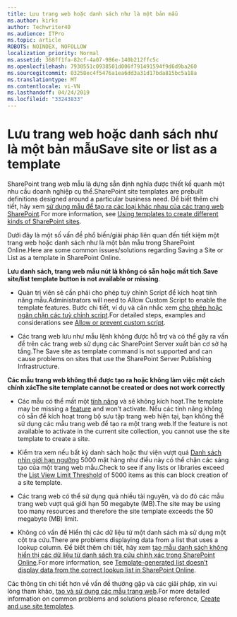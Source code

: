 ```yaml
---
title: Lưu trang web hoặc danh sách như là một bản mẫu
ms.author: kirks
author: Techwriter40
ms.audience: ITPro
ms.topic: article
ROBOTS: NOINDEX, NOFOLLOW
localization_priority: Normal
ms.assetid: 368ff1fa-82cf-4a07-986e-140b212ffc5c
ms.openlocfilehash: 7930551c0938501d006f791491594f9d6d9ba260
ms.sourcegitcommit: 03258ec4f5476a1ea6dd3a31d17bda815bc5a18a
ms.translationtype: MT
ms.contentlocale: vi-VN
ms.lasthandoff: 04/24/2019
ms.locfileid: "33243833"
---
```

# <a name="save-site-or-list-as-a-template"></a><span data-ttu-id="84838-102">Lưu trang web hoặc danh sách như là một bản mẫu</span><span class="sxs-lookup"><span data-stu-id="84838-102">Save site or list as a template</span></span>

<span data-ttu-id="84838-103">SharePoint trang web mẫu là dựng sẵn định nghĩa được thiết kế quanh một nhu cầu doanh nghiệp cụ thể.</span><span class="sxs-lookup"><span data-stu-id="84838-103">SharePoint site templates are prebuilt definitions designed around a particular business need.</span></span> <span data-ttu-id="84838-104">Để biết thêm chi tiết, hãy xem [sử dụng mẫu để tạo ra các loại khác nhau của các trang web SharePoint](https://support.office.com/en-us/article/using-templates-to-create-different-kinds-of-sharepoint-sites-449eccec-ff99-4cf3-b62e-dcfee37e8da4).</span><span class="sxs-lookup"><span data-stu-id="84838-104">For more information, see [Using templates to create different kinds of SharePoint sites](https://support.office.com/en-us/article/using-templates-to-create-different-kinds-of-sharepoint-sites-449eccec-ff99-4cf3-b62e-dcfee37e8da4).</span></span>

<span data-ttu-id="84838-105">Dưới đây là một số vấn đề phổ biến/giải pháp liên quan đến tiết kiệm một trang web hoặc danh sách như là một bản mẫu trong SharePoint Online.</span><span class="sxs-lookup"><span data-stu-id="84838-105">Here are some common issues/solutions regarding Saving a Site or List as a template in SharePoint Online.</span></span>

<span data-ttu-id="84838-106">**Lưu danh sách, trang web mẫu nút là không có sẵn hoặc mất tích**.</span><span class="sxs-lookup"><span data-stu-id="84838-106">**Save site/list template button is not available or missing**.</span></span> 

- <span data-ttu-id="84838-107">Quản trị viên sẽ cần phải cho phép tuỳ chỉnh Script để kích hoạt tính năng mẫu.</span><span class="sxs-lookup"><span data-stu-id="84838-107">Administrators will need to Allow Custom Script to enable the template features.</span></span> <span data-ttu-id="84838-108">Bước chi tiết, ví dụ và cân nhắc xem [cho phép hoặc ngăn chặn các tuỳ chỉnh script](https://docs.microsoft.com/en-us/sharepoint/allow-or-prevent-custom-script).</span><span class="sxs-lookup"><span data-stu-id="84838-108">For detailed steps, examples and considerations see [Allow or prevent custom script](https://docs.microsoft.com/en-us/sharepoint/allow-or-prevent-custom-script).</span></span>


- <span data-ttu-id="84838-109">Các trang web lưu như mẫu lệnh không được hỗ trợ và có thể gây ra vấn đề trên các trang web sử dụng các SharePoint Server xuất bản cơ sở hạ tầng.</span><span class="sxs-lookup"><span data-stu-id="84838-109">The Save site as template command is not supported and can cause problems on sites that use the SharePoint Server Publishing Infrastructure.</span></span>


<span data-ttu-id="84838-110">**Các mẫu trang web không thể được tạo ra hoặc không làm việc một cách chính xác**</span><span class="sxs-lookup"><span data-stu-id="84838-110">**The site template cannot be created or does not work correctly**</span></span>

- <span data-ttu-id="84838-111">Các mẫu có thể mất một [tính năng](https://social.technet.microsoft.com/wiki/contents/articles/14423.sharepoint-2013-existing-features-guid.aspx) và sẽ không kích hoạt.</span><span class="sxs-lookup"><span data-stu-id="84838-111">The template may be missing a [feature](https://social.technet.microsoft.com/wiki/contents/articles/14423.sharepoint-2013-existing-features-guid.aspx) and won’t activate.</span></span> <span data-ttu-id="84838-112">Nếu các tính năng không có sẵn để kích hoạt trong bộ sưu tập trang web hiện tại, bạn không thể sử dụng các mẫu trang web để tạo ra một trang web.</span><span class="sxs-lookup"><span data-stu-id="84838-112">If the feature is not available to activate in the current site collection, you cannot use the site template to create a site.</span></span>


- <span data-ttu-id="84838-113">Kiểm tra xem nếu bất kỳ danh sách hoặc thư viện vượt quá [Danh sách nhìn giới hạn ngưỡng](https://support.office.com/en-us/article/Manage-large-lists-and-libraries-in-SharePoint-B8588DAE-9387-48C2-9248-C24122F07C59) 5000 mặt hàng như điều này có thể chặn các sáng tạo của một trang web mẫu.</span><span class="sxs-lookup"><span data-stu-id="84838-113">Check to see if any lists or libraries exceed the [List View Limit Threshold](https://support.office.com/en-us/article/Manage-large-lists-and-libraries-in-SharePoint-B8588DAE-9387-48C2-9248-C24122F07C59) of 5000 items as this can block creation of a site template.</span></span>


- <span data-ttu-id="84838-114">Các trang web có thể sử dụng quá nhiều tài nguyên, và do đó các mẫu trang web vượt quá giới hạn 50 megabyte (MB).</span><span class="sxs-lookup"><span data-stu-id="84838-114">The site may be using too many resources and therefore the site template exceeds the 50 megabyte (MB) limit.</span></span>


- <span data-ttu-id="84838-115">Không có vấn đề Hiển thị các dữ liệu từ một danh sách mà sử dụng một cột tra cứu.</span><span class="sxs-lookup"><span data-stu-id="84838-115">There are problems displaying data from a list that uses a lookup column.</span></span> <span data-ttu-id="84838-116">Để biết thêm chi tiết, hãy xem [tạo mẫu danh sách không hiển thị các dữ liệu từ danh sách tra cứu chính xác trong SharePoint Online](https://support.office.com/en-us/article/template-generated-list-doesn-t-display-correct-data-for-a-column-in-sharepoint-online-20430b62-e40c-4f6f-8889-aa24e80d605a).</span><span class="sxs-lookup"><span data-stu-id="84838-116">For more information, see [Template-generated list doesn’t display data from the correct lookup list in SharePoint Online](https://support.office.com/en-us/article/template-generated-list-doesn-t-display-correct-data-for-a-column-in-sharepoint-online-20430b62-e40c-4f6f-8889-aa24e80d605a).</span></span>


<span data-ttu-id="84838-117">Các thông tin chi tiết hơn về vấn đề thường gặp và các giải pháp, xin vui lòng tham khảo, [tạo và sử dụng các mẫu trang web](https://support.office.com/en-us/article/Create-and-use-site-templates-60371B0F-00E0-4C49-A844-34759EBDD989).</span><span class="sxs-lookup"><span data-stu-id="84838-117">For more detailed information on common problems and solutions please reference, [Create and use site templates](https://support.office.com/en-us/article/Create-and-use-site-templates-60371B0F-00E0-4C49-A844-34759EBDD989).</span></span>

